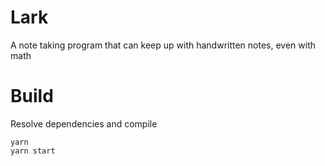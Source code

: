 # Lark
A note taking program that can keep up with handwritten notes, even with math

# Build
Resolve dependencies and compile
```
yarn
yarn start
```